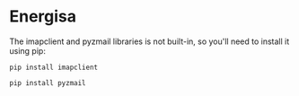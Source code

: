 # Energisa

The imapclient and pyzmail libraries is not built-in, so you'll need to install it using pip:

``` pip install imapclient ```

``` pip install pyzmail ```
